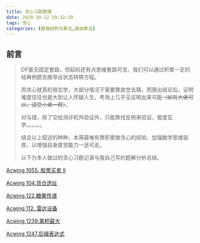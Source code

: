 ```yaml
---
title: 贪心习题整理
date: 2020-10-12 19:32:19
tags: 贪心
categories: [数据结构与算法,基础算法]
---
```


## 前言

> DP虽无固定套路，但起码还有点思维套路可言。我们可以通过积累一定的经典例题去推导出状态转移方程。
>
> 而贪心就真的很玄学，大部分情况下需要靠直觉去猜。而猜出结论后，证明难度往往也是大到让人怀疑人生，考场上几乎无证明出来可能~~（如有大佬可以，请受小弟一拜）~~。
>
> 对与错，除了交给测评机外验证外，只能靠找反例来验证，极度玄学。。。。。。
>
> 结合以上叙述的种种，本蒟蒻唯有靠积累做贪心的经验、加强数学思维锻炼，以增强自身直觉能力一途可走。
>
> 以下为本人做过的贪心习题记录与我自己写的题解分析总结。

<!--more-->

[Acwing 1055. 股票买卖 II](https://www.acwing.com/problem/content/1057/)  

[Acwing 104.货仓选址](https://www.acwing.com/problem/content/106/)

[Acwing 122.糖果传递](https://www.acwing.com/problem/content/124/)

[Acwing 112. 雷达设备](https://www.acwing.com/problem/content/114/)

[Acwing 1239.乘积最大](https://www.acwing.com/problem/content/1241/)

[Acwing 1247.后缀表达式](https://www.acwing.com/problem/content/1249/)

